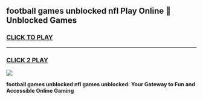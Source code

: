 
## football games unblocked nfl Play Online 👋 Unblocked Games
<h3>
<a href="https://premium.freeplayer.one?title=football_games_unblocked_nfl&ref=19F">CLICK TO PLAY</a></h3>
<hr>

<h3>
<a href="https://premium.freeplayer.one?title=football_games_unblocked_nfl&ref=19F">CLICK 2 PLAY</a>
  
</h3>

<a href="https://premium.freeplayer.one?title=football_games_unblocked_nfl&ref=19F"><img src="https://clearcache.store/games.png"></a>


**football games unblocked nfl games unblocked: Your Gateway to Fun and Accessible Online Gaming**
